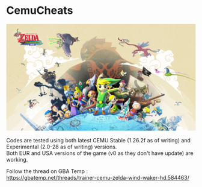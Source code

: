 # CemuCheats

![ZeldaWindWakerHD](ZeldaWindWakerHD.jpg)

Codes are tested using both latest CEMU Stable (1.26.2f as of writing) and Experimental (2.0-28 as of writing) versions.  
Both EUR and USA versions of the game (v0 as they don't have update) are working.

Follow the thread on GBA Temp :  
https://gbatemp.net/threads/trainer-cemu-zelda-wind-waker-hd.584463/
